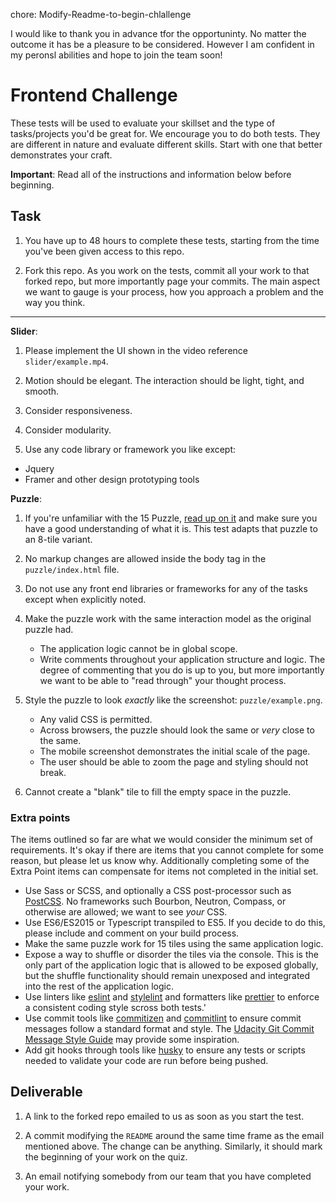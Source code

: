 chore: Modify-Readme-to-begin-chlallenge

I would like to thank you in advance tfor the opportuninty. No matter the outcome it has be a pleasure to be considered. However I am confident in my peronsl abilities and hope to join the team soon!

# Frontend Challenge

These tests will be used to evaluate your skillset and the type of tasks/projects you'd be great for. We encourage you to do both tests. They are different in nature and evaluate different skills. Start with one that better demonstrates your craft.

**Important**: Read all of the instructions and information below before beginning.

## Task

1. You have up to 48 hours to complete these tests, starting from the time you've been given access to this repo.

2. Fork this repo. As you work on the tests, commit all your work to that forked repo, but more importantly page your commits. The main aspect we want to gauge is your process, how you approach a problem and the way you think.

---

**Slider**:

1. Please implement the UI shown in the video reference `slider/example.mp4`.

2. Motion should be elegant. The interaction should be light, tight, and smooth.

3. Consider responsiveness.

4. Consider modularity.

5. Use any code library or framework you like except:

* Jquery
* Framer and other design prototyping tools

**Puzzle**:

1. If you're unfamiliar with the 15 Puzzle, [read up on it](https://en.wikipedia.org/wiki/15_puzzle) and make sure you have a good understanding of what it is. This test adapts that puzzle to an 8-tile variant.

2. No markup changes are allowed inside the body tag in the `puzzle/index.html` file.

3. Do not use any front end libraries or frameworks for any of the tasks except when explicitly noted.

4. Make the puzzle work with the same interaction model as the original puzzle had.

   * The application logic cannot be in global scope.
   * Write comments throughout your application structure and logic. The degree of commenting that you do is up to you, but more importantly we want to be able to "read through" your thought process.

5. Style the puzzle to look *exactly* like the screenshot: `puzzle/example.png`.

   * Any valid CSS is permitted.
   * Across browsers, the puzzle should look the same or *very* close to the same.
   * The mobile screenshot demonstrates the initial scale of the page.
   * The user should be able to zoom the page and styling should not break.

6. Cannot create a "blank" tile to fill the empty space in the puzzle.

### Extra points

The items outlined so far are what we would consider the minimum set of requirements. It's okay if there are items that you cannot complete for some reason, but please let us know why. Additionally completing some of the Extra Point items can compensate for items not completed in the initial set.

* Use Sass or SCSS, and optionally a CSS post-processor such as [PostCSS](https://github.com/postcss/postcss). No frameworks such Bourbon, Neutron, Compass, or otherwise are allowed; we want to see *your* CSS.
* Use ES6/ES2015 or Typescript transpiled to ES5. If you decide to do this, please include and comment on your build process.
* Make the same puzzle work for 15 tiles using the same application logic.
* Expose a way to shuffle or disorder the tiles via the console. This is the only part of the application logic that is allowed to be exposed globally, but the shuffle functionality should remain unexposed and integrated into the rest of the application logic.
* Use linters like [eslint](https://github.com/eslint/eslint) and [stylelint](https://github.com/stylelint/stylelint) and formatters like [prettier](https://github.com/prettier/prettier) to enforce a consistent coding style scross both tests.'
* Use commit tools like [commitizen](https://github.com/commitizen/cz-cli) and [commitlint](https://github.com/conventional-changelog/commitlint) to ensure commit messages follow a standard format and style. The [Udacity Git Commit Message Style Guide](https://udacity.github.io/git-styleguide/) may provide some inspiration.
* Add git hooks through tools like [husky](https://github.com/typicode/husky) to ensure any tests or scripts needed to validate your code are run before being pushed.

## Deliverable

1. A link to the forked repo emailed to us as soon as you start the test.

2. A commit modifying the `README` around the same time frame as the email mentioned above. The change can be anything. Similarly, it should mark the beginning of your work on the quiz.

3. An email notifying somebody from our team that you have completed your work.
